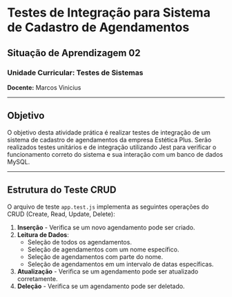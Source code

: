# Testes de Integração para Sistema de Cadastro de Agendamentos

## Situação de Aprendizagem 02

### Unidade Curricular: Testes de Sistemas
**Docente:** Marcos Vinicius

---

## Objetivo
O objetivo desta atividade prática é realizar testes de integração de um sistema de cadastro de agendamentos da empresa Estética Plus. Serão realizados testes unitários e de integração utilizando Jest para verificar o funcionamento correto do sistema e sua interação com um banco de dados MySQL.

---

## Estrutura do Teste CRUD

O arquivo de teste `app.test.js` implementa as seguintes operações do CRUD (Create, Read, Update, Delete):

1. **Inserção** - Verifica se um novo agendamento pode ser criado.
2. **Leitura de Dados**:
   - Seleção de todos os agendamentos.
   - Seleção de agendamentos com um nome específico.
   - Seleção de agendamentos com parte do nome.
   - Seleção de agendamentos em um intervalo de datas específicas.
3. **Atualização** - Verifica se um agendamento pode ser atualizado corretamente.
4. **Deleção** - Verifica se um agendamento pode ser deletado.
